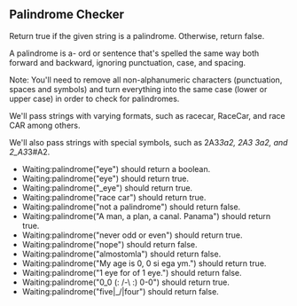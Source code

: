 ## Palindrome Checker
Return true if the given string is a palindrome. Otherwise, return false.

A palindrome is a- ord or sentence that's spelled the same way both forward and backward, ignoring punctuation, case, and spacing.

Note: You'll need to remove all non-alphanumeric characters (punctuation, spaces and symbols) and turn everything into the same case (lower or upper case) in order to check for palindromes.

We'll pass strings with varying formats, such as racecar, RaceCar, and race CAR among others.

We'll also pass strings with special symbols, such as 2A3*3a2, 2A3 3a2, and 2_A3*3#A2.

- Waiting:palindrome("eye") should return a boolean.
- Waiting:palindrome("eye") should return true.
- Waiting:palindrome("_eye") should return true.
- Waiting:palindrome("race car") should return true.
- Waiting:palindrome("not a palindrome") should return false.
- Waiting:palindrome("A man, a plan, a canal. Panama") should return true.
- Waiting:palindrome("never odd or even") should return true.
- Waiting:palindrome("nope") should return false.
- Waiting:palindrome("almostomla") should return false.
- Waiting:palindrome("My age is 0, 0 si ega ym.") should return true.
- Waiting:palindrome("1 eye for of 1 eye.") should return false.
- Waiting:palindrome("0_0 (: /-\ :) 0-0") should return true.
- Waiting:palindrome("five|\_/|four") should return false.